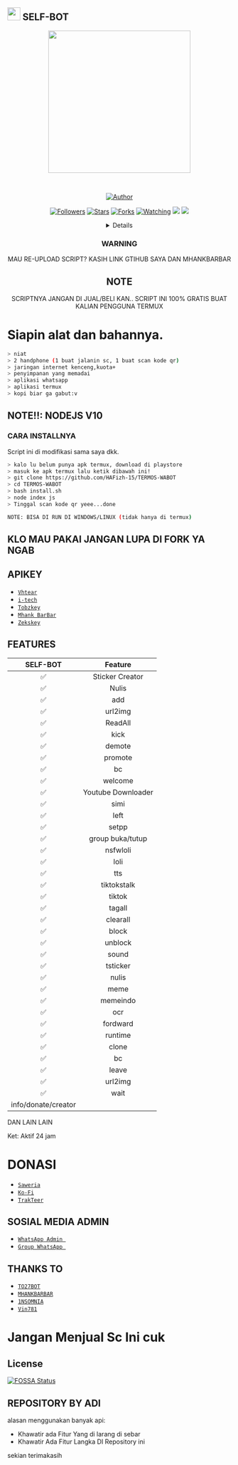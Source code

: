 ## <img src="https://github.com/TheDudeThatCode/TheDudeThatCode/blob/master/Assets/Hi.gif" width="29px"> SELF-BOT
<p align="center">
<img src="https://media.giphy.com/media/836HiJc7pgzy8iNXCn/giphy.gif" width="320">
</p>
<br>


<p align="center">
<a href="https://github.com/HAFizh-15"><img title="Author" src="https://img.shields.io/badge/HAFIZH-FREE%20SELF%20BOT-green)"></a>
</p>
<p align="center">
</p>
<p align="center">
<a href="https://github.com/adi-sad-15?tab=followers"><img title="Followers" src="https://img.shields.io/github/followers/HAFizh-15?color=green&label=Follow&style=social"></a>
<a href="https://github.com/adi-sad/dimasae/stargazers/"><img title="Stars" src="https://img.shields.io/github/followers/HAFizh-15?color=green&label=STARS&style=social"></a>
<a href="https://github.com/adi-sad/dimasae/network/members"><img title="Forks" src="https://img.shields.io/github/followers/HAFizh-15?color=green&label=FORKS&style=social"></a>
<a href="https://github.com/adi-sad/dimasae/watchers"><img title="Watching" src="https://img.shields.io/github/followers/HAFizh-15?color=green&label=WACHING&style=sociale"></a>
<a href="https://hits.seeyoufarm.com"><img src="https://hits.seeyoufarm.com/api/count/incr/badge.svg?url=https%3A%2F%2Fgithub.com%2FHAFizh-15%2FTERMOS-WABOT&count_bg=%2332DE10&title_bg=%23555050&icon=opencollective.svg&icon_color=%23FF0000&title=hits&edge_flat=false"/></a>
<a href="https://app.fossa.com/projects/git%2Bgithub.com%2FHAFizh-15%2FTERMOS-WABOT?ref=badge_shield" alt="FOSSA Status"><img src="https://app.fossa.com/api/projects/git%2Bgithub.com%2FHAFizh-15%2FTERMOS-WABOT.svg?type=shield"/></a>
</p>
<div align="center">
<details>
 
</details>

### WARNING
MAU RE-UPLOAD SCRIPT? KASIH LINK GTIHUB SAYA DAN MHANKBARBAR

## NOTE
SCRIPTNYA JANGAN DI JUAL/BELI KAN.. SCRIPT INI 100% GRATIS BUAT KALIAN PENGGUNA TERMUX
</div>

# Siapin alat dan bahannya.
```bash
> niat
> 2 handphone (1 buat jalanin sc, 1 buat scan kode qr)
> jaringan internet kenceng,kuota+
> penyimpanan yang memadai
> aplikasi whatsapp
> aplikasi termux
> kopi biar ga gabut:v
```

## NOTE!!: NODEJS V10

### CARA INSTALLNYA
Script ini di modifikasi sama saya dkk.
```bash
> kalo lu belum punya apk termux, download di playstore
> masuk ke apk termux lalu ketik dibawah ini!
> git clone https://github.com/HAFizh-15/TERMOS-WABOT
> cd TERMOS-WABOT
> bash install.sh
> node index js
> Tinggal scan kode qr yeee...done

NOTE: BISA DI RUN DI WINDOWS/LINUX (tidak hanya di termux)
```

## KLO MAU PAKAI JANGAN LUPA DI FORK YA NGAB

##  APIKEY
* [`Vhtear`](https://vhtear.com)
* [`i-tech`](https://api.i-tech.id)
* [`Tobzkey`](https://tobz-api.herokuapp.com/api)
* [`Mhank BarBar`](https://mhankbarbars.herokuapp.com/)
* [`Zekskey`](https://api.zeks.xyz)

## FEATURES  
| SELF-BOT     |                   Feature        |
| :-----------: | :------------------------------: |
|       ✅       | Sticker Creator                  |
|       ✅       | Nulis                            |
|       ✅       | add                          |
|       ✅       | url2img                           |
|       ✅       | ReadAll                         |
|       ✅       | kick                     |
|       ✅       | demote                     |
|       ✅       | promote                       |
|       ✅       | bc           |
|       ✅       | welcome                           |
|       ✅       | Youtube Downloader               |
|       ✅       | simi                           |
|       ✅       | left                    |
|       ✅       | setpp                    |
|       ✅       | group buka/tutup                   |
|       ✅       | nsfwloli                 |
|       ✅       | loli              |
|       ✅       | tts                            |
|       ✅       | tiktokstalk          |
|       ✅       | tiktok             |
|       ✅       | tagall               |
|       ✅       | clearall             |
|       ✅       | block        |
|       ✅       | unblock                        |
|       ✅       | sound                              |
|       ✅       | tsticker                    |
|       ✅       | nulis                             |
|       ✅       | meme                           |
|       ✅       | memeindo                     |
|       ✅       | ocr                      |
|       ✅       | fordward                      |
|       ✅       | runtime                      |
|       ✅       | clone                            |
|       ✅       | bc                          |
|       ✅       | leave                             |
|       ✅       | url2img                           |
|       ✅       | wait                          |
|            info/donate/creator                  |

DAN LAIN LAIN

Ket: Aktif 24 jam

# DONASI
* [`Saweria`](https://saweria.co/HAFizhscript)
* [`Ko-Fi`](https://ko-fi.com/shirayukibot)
* [`TrakTeer`](https://trakteer.id/shirayuki)


## SOSIAL MEDIA ADMIN

* [`WhatsApp Admin `](https://wa.me/+6283159675585)
* [`Group WhatsApp `](https://chat.whatsapp.com/GejprPqHNQW3cBDuKtb7UX)
## THANKS TO
* [`TO27BOT`](https://github.com/MhankBarBar/termux-wabot)
* [`MHANKBARBAR`](https://github.com/XTT0G4N5/T027BOT)
* [`1NSOMNIA`](https://github.com/1NS0MNIA)
* [`Vin781`](https://github.com/vinz781)

# Jangan Menjual Sc Ini cuk




## License
[![FOSSA Status](https://app.fossa.com/api/projects/git%2Bgithub.com%2FHAFizh-15%2FTERMOS-WABOT.svg?type=large)](https://app.fossa.com/projects/git%2Bgithub.com%2FHAFizh-15%2FTERMOS-WABOT?ref=badge_large)

## REPOSITORY BY ADI


alasan menggunakan banyak api: 
- Khawatir ada Fitur Yang di larang di sebar
- Khawatir Ada Fitur Langka DI Repository ini

sekian terimakasih
